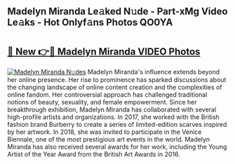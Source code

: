 ## Madelyn Miranda Le𝚊ked N𝚞de - Part-xMg Video Le𝚊ks - Hot Onlyf𝚊ns Photos QO0YA

# <h2><a href="http://ac34154.deff.icu/?id=Madelyn+Miranda">🔗 New 👉🔴 Madelyn Miranda VIDEO Photos</a></h2>

[![Madelyn Miranda N𝚞des](https://i.imgur.com/rIISA9y.gif)](http://ac34154.deff.icu/?id=Madelyn+Miranda)
Madelyn Miranda's influence extends beyond her online presence. Her rise to prominence has sparked discussions about the changing landscape of online content creation and the complexities of online fandom. Her controversial approach has challenged traditional notions of beauty, sexuality, and female empowerment. Since her breakthrough exhibition, Madelyn Miranda has collaborated with several high-profile artists and organizations. In 2017, she worked with the British fashion brand Burberry to create a series of limited-edition scarves inspired by her artwork. In 2018, she was invited to participate in the Venice Biennale, one of the most prestigious art events in the world. Madelyn Miranda has also received several awards for her work, including the Young Artist of the Year Award from the British Art Awards in 2016.

